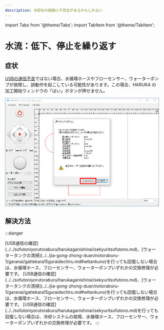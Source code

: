 ```yaml
---
description: 冷却水の経路に不具合があるかもしれない
---
```


import Tabs from '@theme/Tabs';
import TabItem from '@theme/TabItem';


# 水流：低下、停止を繰り返す

## 症状

[USBの通信不良](../../sofutoniyorutoraburu/harukaganishinai/sekyuritsofutono.md)ではない場合、水循環ホースやフローセンサー、ウォーターポンプが故障し、誤動作を起こしている可能性があります。この場合、HARUKA の加工開始ウィンドウの「はい」ボタンが押せません。

![](/assets/img20191021_02.png)

## 解決方法

:::danger
<Tabs>

<TabItem value="HAJIME" label="HAJIME">
[USB通信の確認](../../sofutoniyorutoraburu/harukaganishinai/sekyuritsofutono.md)、[ウォータータンクの清掃](../../jia-gong-zhong-duan/notoraburu-1/garanai/gattekara15guraidechiru.md#wttankuno)を行っても回復しない場合は、水循環ホース、フローセンサー、ウォーターポンプいずれかの交換修理が必要です。
</TabItem>

<TabItem value="HAJIME CL1" label="HAJIME CL1">
[USB通信の確認](../../sofutoniyorutoraburu/harukaganishinai/sekyuritsofutono.md)、[ウォータータンクの清掃](../../jia-gong-zhong-duan/notoraburu-1/garanai/gattekara15guraidechiru.md#wttankuno)を行っても回復しない場合は、水循環ホース、フローセンサー、ウォーターポンプいずれかの交換修理が必要です。
</TabItem>

<TabItem value="HAJIME CL1 PLUS" label="HAJIME CL1 PLUS">
[USB通信の確認](../../sofutoniyorutoraburu/harukaganishinai/sekyuritsofutono.md)を行っても回復しない場合は、冷却システムの故障、水循環ホース、フローセンサー、ウォーターポンプいずれかの交換修理が必要です。
</TabItem>

</Tabs>
:::

